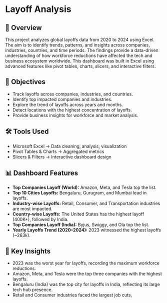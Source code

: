 # Layoff Analysis

## 📖 Overview
This project analyzes global layoffs data from 2020 to 2024 using Excel. The aim is to identify trends, patterns, and insights across companies, industries, countries, and time periods. The findings provide a data-driven understanding of how workforce reductions have affected the tech and business ecosystem worldwide. This dashboard was built in Excel using advanced features like pivot tables, charts, slicers, and interactive filters.

## 🎯 Objectives
- Track layoffs across companies, industries, and countries.
- Identify top impacted companies and industries.
- Explore the trend of layoffs across years and months.
- Detect locations with the highest concentration of layoffs.
- Provide business insights for workforce and market analysis.

## 🛠️ Tools Used
- Microsoft Excel → Data cleaning, analysis, visualization
- Pivot Tables & Charts → Aggregated metrics
- Slicers & Filters → Interactive dashboard design

## 📊 Dashboard Features
- **Top Companies Layoff (World):** Amazon, Meta, and Tesla top the list.  
- **Top 10 Cities Layoffs:** Bengaluru, Gurugram, and Mumbai lead in layoffs.  
- **Industry-wise Layoffs:** Retail, Consumer, and Transportation industries are most impacted.  
- **Country-wise Layoffs:** The United States has the highest layoff (400K+), followed by India.  
- **Top Companies Layoff (India):** Byjus, Swiggy, and Ola top the list.  
- **Yearly Layoffs Trend (2020–2024):** 2023 witnessed the highest layoffs (~263k). 

## 🔎 Key Insights
- 2023 was the worst year for layoffs, recording the maximum workforce reductions.
- Amazon, Meta, and Tesla were the top three companies with the highest layoffs.
- Bengaluru (India) was the top city for layoffs in India, reflecting its large tech hub presence.
- Retail and Consumer industries faced the largest job cuts, 


